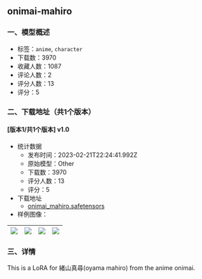 ## onimai-mahiro
### 一、模型概述

- 标签：`anime`, `character`
- 下载数：3970
- 收藏人数：1087
- 评论人数：2
- 评分人数：13
- 评分：5

### 二、下载地址（共1个版本）

#### [版本1/共1个版本] v1.0

- 统计数据
  - 发布时间：2023-02-21T22:24:41.992Z
  - 原始模型：Other
  - 下载数：3970
  - 评分人数：13
  - 评分：5
- 下载地址
  - [onimai_mahiro.safetensors](https://civitai.com/api/download/models/12308)
- 样例图像：

| <img src="https://image.civitai.com/xG1nkqKTMzGDvpLrqFT7WA/cc414d43-1a97-407e-d399-3f7bf3fb0700/width=450/118424.jpeg" /> | <img src="https://image.civitai.com/xG1nkqKTMzGDvpLrqFT7WA/700afbc5-b503-4398-099b-5cc575b8d200/width=450/118432.jpeg" /> | <img src="https://image.civitai.com/xG1nkqKTMzGDvpLrqFT7WA/85a5fe71-e60e-49a3-b964-deca970d5f00/width=450/118431.jpeg" /> | <img src="https://image.civitai.com/xG1nkqKTMzGDvpLrqFT7WA/3685a3f6-a923-40f4-a509-c5eee4c77c00/width=450/118430.jpeg" /> |
| ---- | ---- | ---- | ---- |


### 三、详情
<p>This is a LoRA for 緒山真尋(oyama mahiro) from the anime onimai. </p>